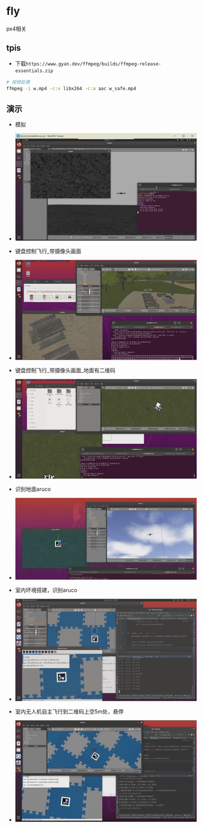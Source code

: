 # fly

px4相关

## tpis

- 下载`https://www.gyan.dev/ffmpeg/builds/ffmpeg-release-essentials.zip`

```bash
# 视频处理
ffmpeg -i w.mp4 -c:v libx264 -c:a aac w_safe.mp4
```

## 演示

- 模拟
- ![模拟.png](doc/1.png)

- 键盘控制飞行_带摄像头画面
- ![键盘控制飞行_带摄像头画面.png](doc/2.png)

- 键盘控制飞行_带摄像头画面_地面有二维码
- ![键盘控制飞行_带摄像头画面_地面有二维码.png](doc/3.png)

- 识别地面aruco
- ![识别地面aruco.png](doc/4.png)

- 室内环境搭建，识别aruco
- ![室内_无风_地面有二维码_识别aruco](doc/5.png)

- 室内无人机自主飞行到二维码上空5m处，悬停
- ![自主飞行到二维码上空5m悬停_有风](doc/6.png)